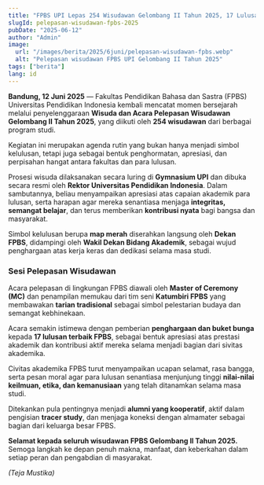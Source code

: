 ```yaml
---
title: "FPBS UPI Lepas 254 Wisudawan Gelombang II Tahun 2025, 17 Lulusan Terbaik Terima Penghargaan"
slugId: pelepasan-wisudawan-fpbs-2025
pubDate: "2025-06-12"
author: "Admin"
image:
  url: "/images/berita/2025/6juni/pelepasan-wisudawan-fpbs.webp"
  alt: "Pelepasan wisudawan FPBS UPI Gelombang II Tahun 2025"
tags: ["berita"]
lang: id
---
```


**Bandung, 12 Juni 2025** — Fakultas Pendidikan Bahasa dan Sastra (FPBS) Universitas Pendidikan Indonesia kembali mencatat momen bersejarah melalui penyelenggaraan **Wisuda dan Acara Pelepasan Wisudawan Gelombang II Tahun 2025**, yang diikuti oleh **254 wisudawan** dari berbagai program studi.

Kegiatan ini merupakan agenda rutin yang bukan hanya menjadi simbol kelulusan, tetapi juga sebagai bentuk penghormatan, apresiasi, dan perpisahan hangat antara fakultas dan para lulusan.

Prosesi wisuda dilaksanakan secara luring di **Gymnasium UPI** dan dibuka secara resmi oleh **Rektor Universitas Pendidikan Indonesia**. Dalam sambutannya, beliau menyampaikan apresiasi atas capaian akademik para lulusan, serta harapan agar mereka senantiasa menjaga **integritas, semangat belajar**, dan terus memberikan **kontribusi nyata** bagi bangsa dan masyarakat.

Simbol kelulusan berupa **map merah** diserahkan langsung oleh **Dekan FPBS**, didampingi oleh **Wakil Dekan Bidang Akademik**, sebagai wujud penghargaan atas kerja keras dan dedikasi selama masa studi.

### Sesi Pelepasan Wisudawan
Acara pelepasan di lingkungan FPBS diawali oleh **Master of Ceremony (MC)** dan penampilan memukau dari tim seni **Katumbiri FPBS** yang membawakan **tarian tradisional** sebagai simbol pelestarian budaya dan semangat kebhinekaan.

Acara semakin istimewa dengan pemberian **penghargaan dan buket bunga** kepada **17 lulusan terbaik FPBS**, sebagai bentuk apresiasi atas prestasi akademik dan kontribusi aktif mereka selama menjadi bagian dari sivitas akademika.

Civitas akademika FPBS turut menyampaikan ucapan selamat, rasa bangga, serta pesan moral agar para lulusan senantiasa menjunjung tinggi **nilai-nilai keilmuan, etika, dan kemanusiaan** yang telah ditanamkan selama masa studi.

Ditekankan pula pentingnya menjadi **alumni yang kooperatif**, aktif dalam pengisian **tracer study**, dan menjaga koneksi dengan almamater sebagai bagian dari keluarga besar FPBS.

**Selamat kepada seluruh wisudawan FPBS Gelombang II Tahun 2025.**  
Semoga langkah ke depan penuh makna, manfaat, dan keberkahan dalam setiap peran dan pengabdian di masyarakat.

*(Teja Mustika)*

